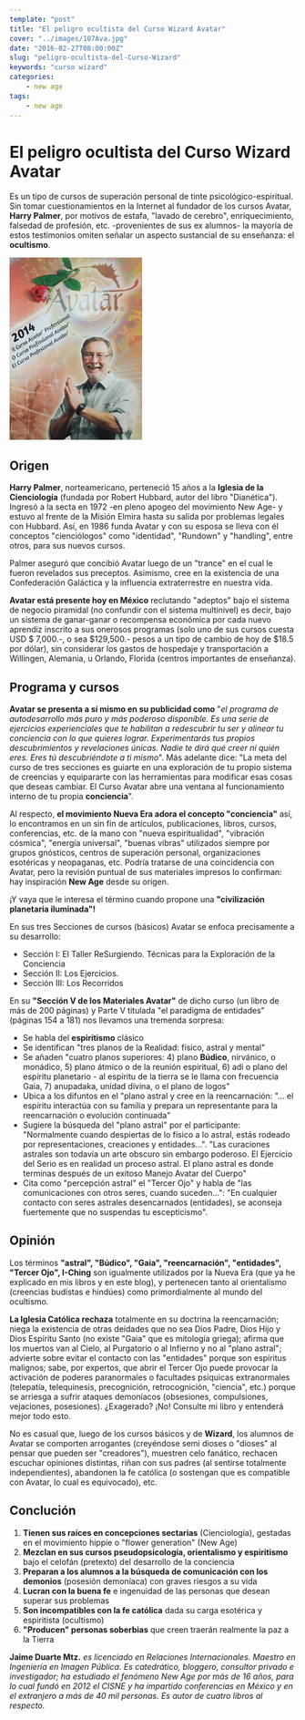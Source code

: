 ```yaml
---
template: "post"
title: "El peligro ocultista del Curso Wizard Avatar"
cover: "../images/107Ava.jpg"
date: "2016-02-27T08:00:00Z"
slug: "peligro-ocultista-del-Curso-Wizard"
keywords: "curso wizard"
categories: 
    - new age
tags: 
    - new age
---
```


# El peligro ocultista del Curso Wizard Avatar
Es un tipo de cursos de superación personal de tinte psicológico-espiritual.
Sin tomar cuestionamientos en la Internet al fundador de los cursos Avatar, **Harry Palmer**, por motivos de estafa, "lavado de cerebro", enriquecimiento, falsedad de profesión, etc. -provenientes de sus ex alumnos- la mayoría de estos testimonios omiten señalar un aspecto sustancial de su enseñanza: el **ocultismo**.

![Dios](../images/107Ava.jpg)


## Origen
**Harry Palmer**, norteamericano, perteneció 15 años a la **Iglesia de la Cienciología** (fundada por Robert Hubbard, autor del libro "Dianética"). Ingresó a la secta en 1972 -en pleno apogeo del movimiento New Age- y estuvo al frente de la Misión Elmira hasta su salida por problemas legales con Hubbard. Así, en 1986 funda Avatar y con su esposa se lleva con él conceptos "cienciólogos" como "identidad", "Rundown" y "handling", entre otros, para sus nuevos cursos.

Palmer aseguró que concibió Avatar luego de un "trance" en el cual le fueron revelados sus preceptos. Asimismo, cree en la existencia de una Confederación Galáctica y la influencia extraterrestre en nuestra vida.

**Avatar está presente hoy en México** reclutando "adeptos" bajo el sistema de negocio piramidal (no confundir con el sistema multinivel) es decir, bajo un sistema de ganar-ganar o recompensa económica por cada nuevo aprendiz inscrito a sus onerosos programas (solo uno de sus cursos cuesta USD $ 7,000.-, o sea $129,500.- pesos a un tipo de cambio de hoy de $18.5 por dólar), sin considerar los gastos de hospedaje y transportación a Willingen, Alemania, u Orlando, Florida (centros importantes de enseñanza).

## Programa y cursos
**Avatar se presenta a sí mismo en su publicidad como** "*el programa de autodesarrollo más puro y más poderoso disponible. Es una serie de ejercicios experienciales que te habilitan a redescubrir tu ser y alinear tu conciencia con lo que quieres lograr. Experimentarás tus propios descubrimientos y revelaciones únicas. Nadie te dirá qué creer ni quién eres. Eres tú descubriéndote a ti mismo*". Más adelante dice: "La meta del curso de tres secciones es guiarte en una exploración de tu propio sistema de creencias y equipararte con las herramientas para modificar esas cosas que deseas cambiar. El Curso Avatar abre una ventana al funcionamiento interno de tu propia **conciencia**". 

Al respecto, **el movimiento Nueva Era adora el concepto "conciencia"** así, lo encontramos en un sin fin de artículos, publicaciones, libros, cursos, conferencias, etc. de la mano con "nueva espiritualidad", "vibración cósmica", "energía universal", "buenas vibras" utilizados siempre por grupos gnósticos, centros de superación personal, organizaciones esotéricas y neopaganas, etc. Podría tratarse de una coincidencia con Avatar, pero la revisión puntual de sus materiales impresos lo confirman: hay inspiración **New Age** desde su origen.

¡Y vaya que le interesa el término cuando propone una **"civilización planetaria iluminada"!**

En sus tres Secciones de cursos (básicos) Avatar se enfoca precisamente a su desarrollo:
- Sección I: El Taller ReSurgiendo. Técnicas para la Exploración de la Conciencia
- Sección II: Los Ejercicios. 
- Sección III: Los Recorridos

En su **"Sección V de los Materiales Avatar"** de dicho curso (un libro de más de 200 páginas) y Parte V titulada "el paradigma de entidades" (páginas 154 a 181) nos llevamos una tremenda sorpresa: 

* Se habla del **espiritismo** clásico 
* Se identifican "tres planos de la Realidad: físico, astral y mental"
* Se añaden "cuatro planos superiores: 4) plano **Búdico**, nirvánico, o monádico, 5) plano átmico o de la reunión espiritual, 6) adi o plano del espíritu planetario - al espíritu de la tierra se le llama con frecuencia Gaia, 7) anupadaka, unidad divina, o el plano de logos"
* Ubica a los difuntos en el "plano astral y cree en la reencarnación: "... el espíritu interactúa con su familia y prepara un representante para la reencarnación o evolución continuada"
* Sugiere la búsqueda del "plano astral" por el participante: "Normalmente cuando despiertas de lo físico a lo astral, estás rodeado por representaciones, creaciones y entidades...". "Las curaciones astrales son todavía un arte obscuro sin embargo poderoso. El Ejercicio del Serio es en realidad un proceso astral. El plano astral es donde terminas después de un exitoso Manejo Avatar del Cuerpo"
* Cita como "percepción astral" el "Tercer Ojo" y habla de "las comunicaciones con otros seres, cuando suceden...": "En cualquier contacto con seres astrales desencarnados (entidades), se aconseja fuertemente que no suspendas tu escepticismo".

## Opinión
Los términos **"astral", "Búdico", "Gaia", "reencarnación", "entidades", "Tercer Ojo", I-Ching** son igualmente utilizados por la Nueva Era (que ya he explicado en mis libros y en este blog), y pertenecen tanto al orientalismo (creencias budistas e hindúes) como primordialmente al mundo del ocultismo. 

**La Iglesia Católica rechaza** totalmente en su doctrina la reencarnación; niega la existencia de otras deidades que no sea Dios Padre, Dios Hijo y Dios Espíritu Santo (no existe "Gaia" que es mitología griega); afirma que los muertos van al Cielo, al Purgatorio o al Infierno y no al "plano astral"; advierte sobre evitar el contacto con las "entidades" porque son espíritus malignos; sabe, por expertos, que abrir el Tercer Ojo puede provocar la activación de poderes paranormales o facultades psíquicas extranormales (telepatía, telequinesis, precognición, retrocognición, "ciencia", etc.) porque se arriesga a sufrir ataques demoníacos (obsesiones, compulsiones, vejaciones, posesiones). ¿Exagerado? ¡No! Consulte mi libro y entenderá mejor todo esto.

No es casual que, luego de los cursos básicos y de **Wizard**, los alumnos de Avatar se comporten arrogantes (creyéndose semi dioses o "dioses" al pensar que pueden ser "creadores"), muestren celo fanático, rechacen escuchar opiniones distintas, riñan con sus padres (al sentirse totalmente independientes), abandonen la fe católica (o sostengan que es compatible con Avatar, lo cual es equivocado), etc.


## Conclución
1. **Tienen sus raíces en concepciones sectarias** (Cienciología), gestadas en el movimiento hippie o "flower generation" (New Age)
2. **Mezclan en sus cursos pseudopsicología, orientalismo y espiritismo** bajo el celofán (pretexto) del desarrollo de la conciencia
3. **Preparan a los alumnos a la búsqueda de comunicación con los demonios** (posesión demoníaca) con graves riesgos a su vida
4. **Lucran con la buena fe** e ingenuidad de las personas que desean superar sus problemas
5. **Son incompatibles con la fe católica** dada su carga esotérica y espiritista (ocultismo)
6. **"Producen" personas soberbias** que creen traerán realmente la paz a la Tierra


**Jaime Duarte Mtz.** *es licenciado en Relaciones Internacionales. Maestro en Ingeniería en Imagen Pública. Es catedrático, bloggero, consultor privado e investigador; ha estudiado el fenómeno New Age por más de 16 años, para lo cual fundó en 2012 el CISNE y ha impartido conferencias en México y en el extranjero a más de 40 mil personas. Es autor de cuatro libros al respecto.*